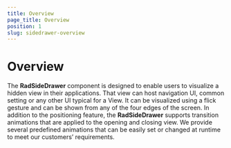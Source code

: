 ```yaml
---
title: Overview
page_title: Overview
position: 1
slug: sidedrawer-overview
---
```


# Overview
The **RadSideDrawer** component is designed to enable users to visualize a hidden view in their applications. That view can host navigation UI, common setting or any other UI typical for a View. It can be visualized using a flick gesture and can be shown from any of the four edges of the screen. In addition to the positioning feature, the **RadSideDrawer** supports transition animations that are applied to the opening and closing view. We provide several predefined animations that can be easily set or changed at runtime to meet our customers’ requirements. 